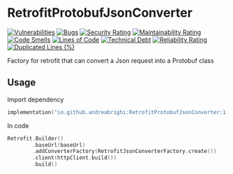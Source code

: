 # RetrofitProtobufJsonConverter

[![Vulnerabilities](https://sonarcloud.io/api/project_badges/measure?project=AndreaBrighi_RetrofitProtobufJsonConverter&metric=vulnerabilities)](https://sonarcloud.io/summary/new_code?id=project=AndreaBrighi_RetrofitProtobufJsonConverter)
[![Bugs](https://sonarcloud.io/api/project_badges/measure?project=AndreaBrighi_RetrofitProtobufJsonConverter&metric=bugs)](https://sonarcloud.io/summary/new_code?id=project=AndreaBrighi_RetrofitProtobufJsonConverter)
[![Security Rating](https://sonarcloud.io/api/project_badges/measure?project=AndreaBrighi_RetrofitProtobufJsonConverter&metric=security_rating)](https://sonarcloud.io/summary/new_code?id=AndreaBrighi_RetrofitProtobufJsonConverter)
[![Maintainability Rating](https://sonarcloud.io/api/project_badges/measure?project=AndreaBrighi_RetrofitProtobufJsonConverter&metric=sqale_rating)](https://sonarcloud.io/summary/new_code?id=AndreaBrighi_RetrofitProtobufJsonConverter)
[![Code Smells](https://sonarcloud.io/api/project_badges/measure?project=AndreaBrighi_RetrofitProtobufJsonConverter&metric=code_smells)](https://sonarcloud.io/summary/new_code?id=project=AndreaBrighi_RetrofitProtobufJsonConverter)
[![Lines of Code](https://sonarcloud.io/api/project_badges/measure?project=AndreaBrighi_RetrofitProtobufJsonConverter&metric=ncloc)](https://sonarcloud.io/summary/new_code?id=AndreaBrighi_RetrofitProtobufJsonConverter)
[![Technical Debt](https://sonarcloud.io/api/project_badges/measure?project=AndreaBrighi_RetrofitProtobufJsonConverter&metric=sqale_index)](https://sonarcloud.io/summary/new_code?id=project=AndreaBrighi_RetrofitProtobufJsonConverter)
[![Reliability Rating](https://sonarcloud.io/api/project_badges/measure?project=AndreaBrighi_RetrofitProtobufJsonConverter&metric=reliability_rating)](https://sonarcloud.io/summary/new_code?id=project=AndreaBrighi_RetrofitProtobufJsonConverter)
[![Duplicated Lines (%)](https://sonarcloud.io/api/project_badges/measure?project=AndreaBrighi_RetrofitProtobufJsonConverter&metric=duplicated_lines_density)](https://sonarcloud.io/summary/new_code?id=project=AndreaBrighi_RetrofitProtobufJsonConverter)

Factory for retrofit that can convert a Json request into a Protobuf class

## Usage

Import dependency

```kotlin
implementation("io.github.andreabrighi:RetrofitProtobufJsonConverter:1.0.0")
```

In code

```kotlin
Retrofit.Builder()
        .baseUrl(baseUrl)
        .addConverterFactory(RetrofitJsonConverterFactory.create())
        .client(httpClient.build())
        .build()
```
